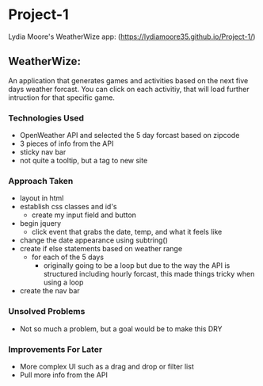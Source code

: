 # Project-1

Lydia Moore's WeatherWize app: (https://lydiamoore35.github.io/Project-1/)

## WeatherWize: 
An application that generates games and activities based on the next five days weather forcast. You can click on each activitiy, that will load further intruction for that specific game.
### Technologies Used
- OpenWeather API and selected the 5 day forcast based on zipcode
- 3 pieces of info from the API
- sticky nav bar
- not quite a tooltip, but a tag to new site
### Approach Taken
- layout in html
- establish css classes and id's
    - create my input field and button
- begin jquery
    - click event that grabs the date, temp, and what it feels like
- change the date appearance using subtring()
- create if else statements based on weather range
    - for each of the 5 days
        - originally going to be a loop but due to the way the API is structured including hourly forcast, this made things tricky when using a loop
- create the nav bar
### Unsolved Problems
- Not so much a problem, but a goal would be to make this DRY
### Improvements For Later
- More complex UI such as a drag and drop or filter list
- Pull more info from the API



